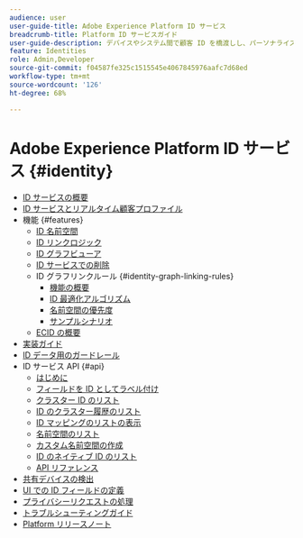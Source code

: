 ```yaml
---
audience: user
user-guide-title: Adobe Experience Platform ID サービス
breadcrumb-title: Platform ID サービスガイド
user-guide-description: デバイスやシステム間で顧客 ID を橋渡しし、パーソナライズされたデジタルエクスペリエンスを提供します。
feature: Identities
role: Admin,Developer
source-git-commit: f04587fe325c1515545e4067845976aafc7d68ed
workflow-type: tm+mt
source-wordcount: '126'
ht-degree: 68%

---
```



# Adobe Experience Platform ID サービス {#identity}

- [ID サービスの概要](home.md)
- [ID サービスとリアルタイム顧客プロファイル](identity-and-profile.md)
- 機能 {#features}
   - [ID 名前空間](./features/namespaces.md)
   - [ID リンクロジック](./features/identity-linking-logic.md)
   - [ID グラフビューア](./features/identity-graph-viewer.md)
   - [ID サービスでの削除](./features/deletion.md)
   - ID グラフリンクルール {#identity-graph-linking-rules}
      - [機能の概要](./identity-graph-linking-rules/overview.md)
      - [ID 最適化アルゴリズム](./identity-graph-linking-rules/identity-optimization-algorithm.md)
      - [名前空間の優先度](./identity-graph-linking-rules/namespace-priority.md)
      - [サンプルシナリオ](./identity-graph-linking-rules/example-scenarios.md)
   - [ECID の概要](./features/ecid.md)
- [実装ガイド](implementation.md)
- [ID データ用のガードレール](guardrails.md)
- ID サービス API {#api}
   - [はじめに](api/getting-started.md)
   - [フィールドを ID としてラベル付け](api/label-identities.md)
   - [クラスター ID のリスト](api/list-cluster-identites.md)
   - [ID のクラスター履歴のリスト](api/list-cluster-history.md)
   - [ID マッピングのリストの表示](api/list-identity-mappings.md)
   - [名前空間のリスト](api/list-namespaces.md)
   - [カスタム名前空間の作成](api/create-custom-namespace.md)
   - [ID のネイティブ ID のリスト](api/list-native-id.md)
   - [API リファレンス](https://www.adobe.io/experience-platform-apis/references/identity-service)
- [共有デバイスの検出](shared-device-detection.md)
- [UI での ID フィールドの定義](label-identities.md)
- [プライバシーリクエストの処理](privacy.md)
- [トラブルシューティングガイド](troubleshooting-guide.md)
- [Platform リリースノート](https://experienceleague.adobe.com/ja/docs/experience-platform/release-notes/latest)
